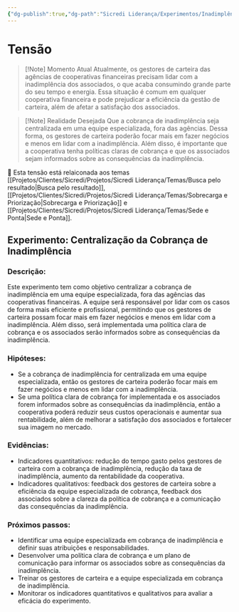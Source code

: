 ```yaml
---
{"dg-publish":true,"dg-path":"Sicredi Liderança/Experimentos/Inadimplência nas Agências.md","permalink":"/Sicredi Liderança/Experimentos/Inadimplência nas Agências/"}
---
```


# Tensão

> [!Note] Momento Atual
> Atualmente, os gestores de carteira das agências de cooperativas financeiras precisam lidar com a inadimplência dos associados, o que acaba consumindo grande parte do seu tempo e energia. Essa situação é comum em qualquer cooperativa financeira e pode prejudicar a eficiência da gestão de carteira, além de afetar a satisfação dos associados.

> [!Note] Realidade Desejada
> Que a cobrança de inadimplência seja centralizada em uma equipe especializada, fora das agências. Dessa forma, os gestores de carteira poderão focar mais em fazer negócios e menos em lidar com a inadimplência. Além disso, é importante que a cooperativa tenha políticas claras de cobrança e que os associados sejam informados sobre as consequências da inadimplência. 

🔗 Esta tensão está relaiconada aos temas [[Projetos/Clientes/Sicredi/Projetos/Sicredi Liderança/Temas/Busca pelo resultado\|Busca pelo resultado]], [[Projetos/Clientes/Sicredi/Projetos/Sicredi Liderança/Temas/Sobrecarga e Priorização\|Sobrecarga e Priorização]] e [[Projetos/Clientes/Sicredi/Projetos/Sicredi Liderança/Temas/Sede e Ponta\|Sede e Ponta]].

## Experimento: Centralização da Cobrança de Inadimplência

### Descrição:
Este experimento tem como objetivo centralizar a cobrança de inadimplência em uma equipe especializada, fora das agências das cooperativas financeiras. A equipe será responsável por lidar com os casos de forma mais eficiente e profissional, permitindo que os gestores de carteira possam focar mais em fazer negócios e menos em lidar com a inadimplência. Além disso, será implementada uma política clara de cobrança e os associados serão informados sobre as consequências da inadimplência.

### Hipóteses:
- Se a cobrança de inadimplência for centralizada em uma equipe especializada, então os gestores de carteira poderão focar mais em fazer negócios e menos em lidar com a inadimplência.
- Se uma política clara de cobrança for implementada e os associados forem informados sobre as consequências da inadimplência, então a cooperativa poderá reduzir seus custos operacionais e aumentar sua rentabilidade, além de melhorar a satisfação dos associados e fortalecer sua imagem no mercado.

### Evidências:
- Indicadores quantitativos: redução do tempo gasto pelos gestores de carteira com a cobrança de inadimplência, redução da taxa de inadimplência, aumento da rentabilidade da cooperativa.
- Indicadores qualitativos: feedback dos gestores de carteira sobre a eficiência da equipe especializada de cobrança, feedback dos associados sobre a clareza da política de cobrança e a comunicação das consequências da inadimplência.

### Próximos passos:
- Identificar uma equipe especializada em cobrança de inadimplência e definir suas atribuições e responsabilidades.
- Desenvolver uma política clara de cobrança e um plano de comunicação para informar os associados sobre as consequências da inadimplência.
- Treinar os gestores de carteira e a equipe especializada em cobrança de inadimplência.
- Monitorar os indicadores quantitativos e qualitativos para avaliar a eficácia do experimento.

